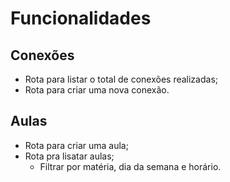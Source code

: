 # Funcionalidades

## Conexões 

- Rota para listar o total de conexões realizadas;
- Rota para criar uma nova conexão.

## Aulas
- Rota para criar uma aula;
- Rota pra lisatar aulas;
    - Filtrar por matéria, dia da semana e horário.